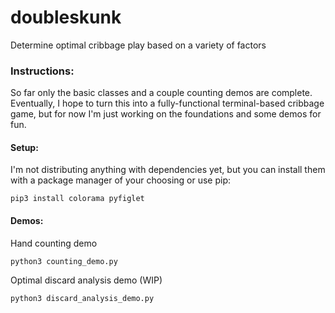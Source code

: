 # doubleskunk

Determine optimal cribbage play based on a variety of factors

### Instructions:

So far only the basic classes and a couple counting demos are complete. Eventually, I hope to turn this into a fully-functional terminal-based cribbage game, but for now I'm just working on the foundations and some demos for fun.

#### Setup:
I'm not distributing anything with dependencies yet, but you can install them with a package manager of your choosing or use pip:

    pip3 install colorama pyfiglet

#### Demos:
Hand counting demo

    python3 counting_demo.py

Optimal discard analysis demo (WIP)

    python3 discard_analysis_demo.py

